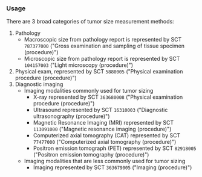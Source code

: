### Usage

There are 3 broad categories of tumor size measurement methods:

1. Pathology
    - Macroscopic size from pathology report is represented by SCT `787377000` (\"Gross examination and sampling of tissue specimen (procedure)\")
    - Microscopic size from pathology report is represented by SCT `104157003` (\"Light microscopy (procedure)\")
2. Physical exam, represented by SCT `5880005` (\"Physical examination procedure (procedure)\")
3. Diagnostic imaging
    - Imaging modalities commonly used for tumor sizing
       - X-ray represented by SCT `363680008` (\"Physical examination procedure (procedure)\")
       - Ultrasound represented by SCT `16310003` (\"Diagnostic ultrasonography (procedure)\")
       - Magnetic Resonance Imaging (MRI) represented by SCT `113091000` (\"Magnetic resonance imaging (procedure)\")
       - Computerized axial tomography (CAT) represented by SCT `77477000` (\"Computerized axial tomography (procedure)\")
       - Positron emission tomograph (PET) represented by SCT `82918005` (\"Positron emission tomography (procedure)\")
    - Imaging modalities that are less commonly used for tumor sizing
        - Imaging represented by SCT `363679005` (\"Imaging (procedure)\")

        

